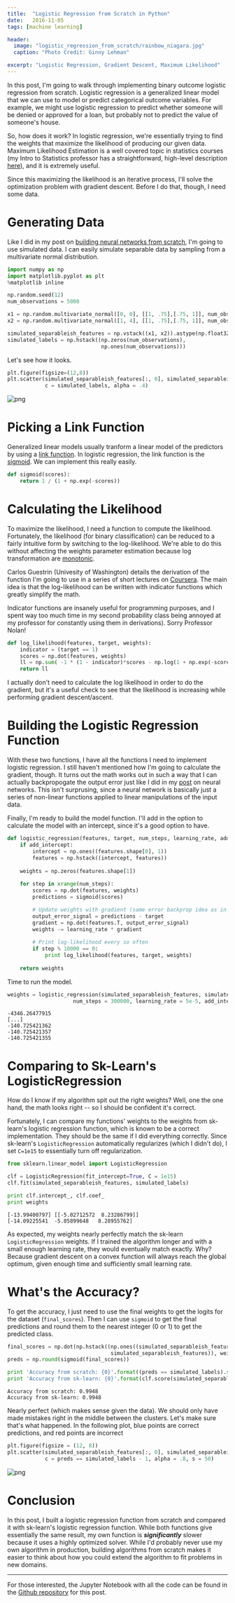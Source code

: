 ```yaml
---
title:  "Logistic Regression from Scratch in Python"
date:   2016-11-05
tags: [machine learning]

header:
  image: "logistic_regression_from_scratch/rainbow_niagara.jpg"
  caption: "Photo Credit: Ginny Lehman"

excerpt: "Logistic Regression, Gradient Descent, Maximum Likelihood"
---
```


In this post, I'm going to walk through implementing binary outcome logistic regression from scratch. Logistic regression is a generalized linear model that we can use to model or predict categorical outcome variables. For example, we might use logistic regression to predict whether someone will be denied or approved for a loan, but probably not to predict the value of someone's house.

So, how does it work? In logistic regression, we're essentially trying to find the weights that maximize the likelihood of producing our given data. Maximum Likelihood Estimation is a well covered topic in statistics courses (my Intro to Statistics professor has a straightforward, high-level description [here](http://www2.stat.duke.edu/~banks/111-lectures.dir/lect10.pdf)), and it is extremely useful.

Since this maximizing the likelihood is an iterative process, I'll solve the optimization problem with gradient descent. Before I do that, though, I need some data.

# Generating Data
Like I did in my post on [building neural networks from scratch](https://beckernick.github.io/neural-network-scratch/), I'm going to use simulated data. I can easily simulate separable data by sampling from a multivariate normal distribution.


```python
import numpy as np
import matplotlib.pyplot as plt
%matplotlib inline

np.random.seed(12)
num_observations = 5000

x1 = np.random.multivariate_normal([0, 0], [[1, .75],[.75, 1]], num_observations)
x2 = np.random.multivariate_normal([1, 4], [[1, .75],[.75, 1]], num_observations)

simulated_separableish_features = np.vstack((x1, x2)).astype(np.float32)
simulated_labels = np.hstack((np.zeros(num_observations),
                              np.ones(num_observations)))
```

Let's see how it looks.


```python
plt.figure(figsize=(12,8))
plt.scatter(simulated_separableish_features[:, 0], simulated_separableish_features[:, 1],
            c = simulated_labels, alpha = .4)
```


![png](/images/logistic_regression_from_scratch/output_4_1.png?raw=True)


# Picking a Link Function
Generalized linear models usually tranform a linear model of the predictors by using a [link function](https://en.wikipedia.org/wiki/Generalized_linear_model#Link_function). In logistic regression, the link function is the [sigmoid](https://en.wikipedia.org/wiki/Sigmoid_function). We can implement this really easily.


```python
def sigmoid(scores):
    return 1 / (1 + np.exp(-scores))
```

# Calculating the Likelihood

To maximize the likelihood, I need a function to compute the likelihood. Fortunately, the likelihood (for binary classification) can be reduced to a fairly intuitive form by switching to the log-likelihood. We're able to do this without affecting the weights parameter estimation because log transformation are [monotonic](https://en.wikipedia.org/wiki/Monotonic_function).

Carlos Guestrin (Univesity of Washington) details the derivation of the function I'm going to use in a series of short lectures on [Coursera](https://www.coursera.org/learn/ml-classification/lecture/1ZeTC/very-optional-expressing-the-log-likelihood). The main idea is that the log-likelihood can be written with indicator functions which greatly simplify the math.

Indicator functions are insanely useful for programming purposes, and I spent way too much time in my second probability class being annoyed at my professor for constantly using them in derivations). Sorry Professor Nolan!


```python
def log_likelihood(features, target, weights):
    indicator = (target == 1)
    scores = np.dot(features, weights)
    ll = np.sum( -1 * (1 - indicator)*scores - np.log(1 + np.exp(-scores)) )
    return ll
```

I actually don't need to calculate the log likelihood in order to do the gradient, but it's a useful check to see that the likelihood is increasing while performing gradient descent/ascent.

# Building the Logistic Regression Function

With these two functions, I have all the functions I need to implement logistic regression. I still haven't mentioned how I'm going to calculate the gradient, though. It turns out the math works out in such a way that I can actually backpropogate the output error just like I did in my [post](https://beckernick.github.io/neural-network-scratch/) on neural networks. This isn't surprusing, since a neural network is basically just a series of non-linear functions applied to linear manipulations of the input data.

Finally, I'm ready to build the model function. I'll add in the option to calculate the model with an intercept, since it's a good option to have.


```python
def logistic_regression(features, target, num_steps, learning_rate, add_intercept = False):
    if add_intercept:
        intercept = np.ones((features.shape[0], 1))
        features = np.hstack((intercept, features))
        
    weights = np.zeros(features.shape[1])
    
    for step in xrange(num_steps):
        scores = np.dot(features, weights)
        predictions = sigmoid(scores)

        # Update weights with gradient (same error backprop idea as in the neural network post)
        output_error_signal = predictions - target
        gradient = np.dot(features.T, output_error_signal)
        weights -= learning_rate * gradient
        
        # Print log-likelihood every so often
        if step % 10000 == 0:
            print log_likelihood(features, target, weights)
        
    return weights
```

Time to run the model.


```python
weights = logistic_regression(simulated_separableish_features, simulated_labels,
                     num_steps = 300000, learning_rate = 5e-5, add_intercept=True)
```

    -4346.26477915
    [...]
    -140.725421362
    -140.725421357
    -140.725421355


# Comparing to Sk-Learn's LogisticRegression
How do I know if my algorithm spit out the right weights? Well, one the one hand, the math looks right -- so I should be confident it's correct.

Fortunately, I can compare my functions' weights to the weights from sk-learn's logistic regression function, which is known to be a correct implementation. They should be the same if I did everything correctly. Since sk-learn's `LogisticRegression` automatically regularizes (which I didn't do), I set `C=1e15` to essentially turn off regularization.


```python
from sklearn.linear_model import LogisticRegression

clf = LogisticRegression(fit_intercept=True, C = 1e15)
clf.fit(simulated_separableish_features, simulated_labels)

print clf.intercept_, clf.coef_
print weights
```

    [-13.99400797] [[-5.02712572  8.23286799]]
    [-14.09225541  -5.05899648   8.28955762]


As expected, my weights nearly perfectly match the sk-learn `LogisticRegression` weights. If I trained the algorithm longer and with a small enough learning rate, they would eventually match exactly. Why? Because gradient descent on a convex function will always reach the global optimum, given enough time and sufficiently small learning rate.

# What's the Accuracy?
To get the accuracy, I just need to use the final weights to get the logits for the dataset (`final_scores`). Then I can use `sigmoid` to get the final predictions and round them to the nearest integer (0 or 1) to get the predicted class.


```python
final_scores = np.dot(np.hstack((np.ones((simulated_separableish_features.shape[0], 1)),
                                 simulated_separableish_features)), weights)
preds = np.round(sigmoid(final_scores))

print 'Accuracy from scratch: {0}'.format((preds == simulated_labels).sum().astype(float) / len(preds))
print 'Accuracy from sk-learn: {0}'.format(clf.score(simulated_separableish_features, simulated_labels))
```

    Accuracy from scratch: 0.9948
    Accuracy from sk-learn: 0.9948


Nearly perfect (which makes sense given the data). We should only have made mistakes right in the middle between the clusters. Let's make sure that's what happened. In the following plot, blue points are correct predictions, and red points are incorrect


```python
plt.figure(figsize = (12, 8))
plt.scatter(simulated_separableish_features[:, 0], simulated_separableish_features[:, 1],
            c = preds == simulated_labels - 1, alpha = .8, s = 50)
```


![png](/images/logistic_regression_from_scratch/output_22_1.png?raw=True)


# Conclusion
In this post, I built a logistic regression function from scratch and compared it with sk-learn's logistic regression function. While both functions give essentially the same result, my own function is **_significantly_** slower because it uses a highly optimized solver. While I'd probably never use my own algorithm in production, building algorithms from scratch makes it easier to think about how you could extend the algorithm to fit problems in new domains.


***

For those interested, the Jupyter Notebook with all the code can be found in the [Github repository](https://github.com/beckernick/logistic_regression_from_scratch) for this post.

